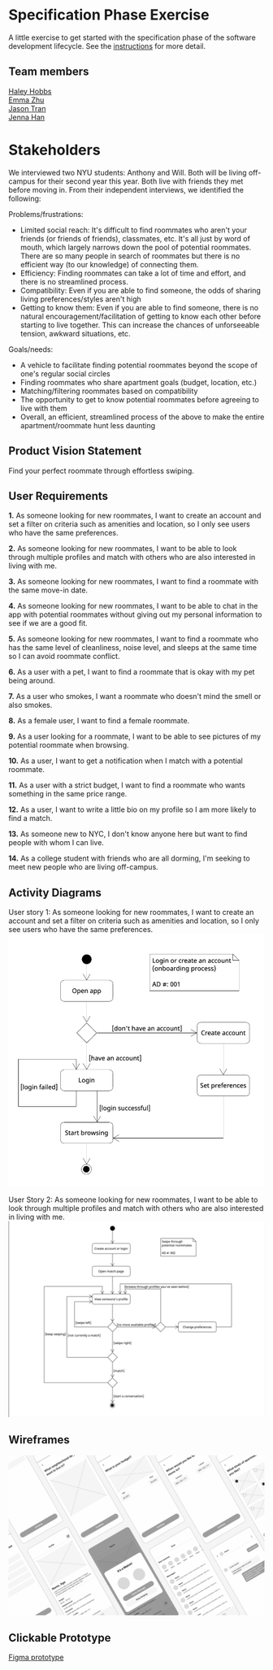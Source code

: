 # Specification Phase Exercise

A little exercise to get started with the specification phase of the software development lifecycle. See the [instructions](instructions.md) for more detail.

## Team members

[Haley Hobbs](https://github.com/haleyhobbs) \
[Emma Zhu](https://github.com/ez106) \
[Jason Tran](https://github.com/huyy422) \
[Jenna Han](https://github.com/jnahan)

# Stakeholders

We interviewed two NYU students: Anthony and Will. Both will be living off-campus for their second year this year. Both live with friends they met before moving in. From their independent interviews, we identified the following:

Problems/frustrations:
- Limited social reach: It's difficult to find roommates who aren't your friends (or friends of friends), classmates, etc. It's all just by word of mouth, which largely narrows down the pool of potential roommates. There are so many people in search of roommates but there is no efficient way (to our knowledge) of connecting them.
- Efficiency: Finding roommates can take a lot of time and effort, and there is no streamlined process.
- Compatibility: Even if you are able to find someone, the odds of sharing living preferences/styles aren't high
- Getting to know them: Even if you are able to find someone, there is no natural encouragement/facilitation of getting to know each other before starting to live together. This can increase the chances of unforseeable tension, awkward situations, etc.

Goals/needs:
- A vehicle to facilitate finding potential roommates beyond the scope of one's regular social circles
- Finding roommates who share apartment goals (budget, location, etc.)
- Matching/filtering roommates based on compatibility
- The opportunity to get to know potential roommates before agreeing to live with them
- Overall, an efficient, streamlined process of the above to make the entire apartment/roommate hunt less daunting

## Product Vision Statement

Find your perfect roommate through effortless swiping.

## User Requirements

**1.** As someone looking for new roommates, I want to create an account and set a filter on criteria such as amenities and location, so I only see users who have the same preferences.

**2.** As someone looking for new roommates, I want to be able to look through multiple profiles and match with others who are also interested in living with me.

**3.** As someone looking for new roommates, I want to find a roommate with the same move-in date.

**4.** As someone looking for new roommates, I want to be able to chat in the app with potential roommates without giving out my personal information to see if we are a good fit.

**5.** As someone looking for new roommates, I want to find a roommate who has the same level of cleanliness, noise level, and sleeps at the same time so I can avoid roommate conflict.

**6.** As a user with a pet, I want to find a roommate that is okay with my pet being around.

**7.** As a user who smokes, I want a roommate who doesn't mind the smell or also smokes.

**8.** As a female user, I want to find a female roommate.

**9.** As a user looking for a roommate, I want to be able to see pictures of my potential roommate when browsing.

**10.** As a user, I want to get a notification when I match with a potential roommate.

**11.** As a user with a strict budget, I want to find a roommate who wants something in the same price range.

**12.** As a user, I want to write a little bio on my profile so I am more likely to find a match.

**13.** As someone new to NYC, I don't know anyone here but want to find people with whom I can live.

**14.** As a college student with friends who are all dorming, I'm seeking to meet new people who are living off-campus.


## Activity Diagrams
User story 1: As someone looking for new roommates, I want to create an account and set a filter on criteria such as amenities and location, so I only see users who have the same preferences.
![User story 1](images/AD_001.png)

User Story 2: As someone looking for new roommates, I want to be able to look through multiple profiles and match with others who are also interested in living with me.
![User Story 2](images/AD_002.png)

## Wireframes
![Wireframes](images/Wireframes.png)

## Clickable Prototype

[Figma prototype](https://www.figma.com/proto/3E7kZDsYsbXGQ4gZmf9xGY/roommate-finder?page-id=0%3A1&node-id=2-37&node-type=canvas&viewport=1032%2C-262%2C0.24&t=dNPXruHfccJm1Q3V-1&scaling=scale-down&content-scaling=fixed&starting-point-node-id=2%3A37)